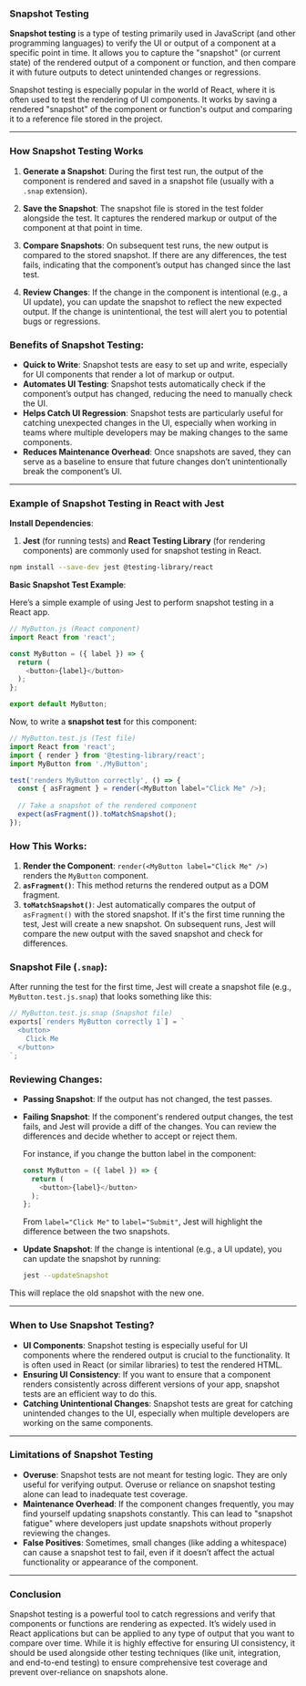 ### Snapshot Testing

**Snapshot testing** is a type of testing primarily used in JavaScript (and other programming languages) to verify the UI or output of a component at a specific point in time. It allows you to capture the "snapshot" (or current state) of the rendered output of a component or function, and then compare it with future outputs to detect unintended changes or regressions.

Snapshot testing is especially popular in the world of React, where it is often used to test the rendering of UI components. It works by saving a rendered "snapshot" of the component or function's output and comparing it to a reference file stored in the project.

---

### How Snapshot Testing Works

1. **Generate a Snapshot**: During the first test run, the output of the component is rendered and saved in a snapshot file (usually with a `.snap` extension).
   
2. **Save the Snapshot**: The snapshot file is stored in the test folder alongside the test. It captures the rendered markup or output of the component at that point in time.

3. **Compare Snapshots**: On subsequent test runs, the new output is compared to the stored snapshot. If there are any differences, the test fails, indicating that the component’s output has changed since the last test.

4. **Review Changes**: If the change in the component is intentional (e.g., a UI update), you can update the snapshot to reflect the new expected output. If the change is unintentional, the test will alert you to potential bugs or regressions.

### Benefits of Snapshot Testing:

- **Quick to Write**: Snapshot tests are easy to set up and write, especially for UI components that render a lot of markup or output.
- **Automates UI Testing**: Snapshot tests automatically check if the component’s output has changed, reducing the need to manually check the UI.
- **Helps Catch UI Regression**: Snapshot tests are particularly useful for catching unexpected changes in the UI, especially when working in teams where multiple developers may be making changes to the same components.
- **Reduces Maintenance Overhead**: Once snapshots are saved, they can serve as a baseline to ensure that future changes don’t unintentionally break the component’s UI.

---

### Example of Snapshot Testing in React with Jest

**Install Dependencies**:

1. **Jest** (for running tests) and **React Testing Library** (for rendering components) are commonly used for snapshot testing in React.

```bash
npm install --save-dev jest @testing-library/react
```

**Basic Snapshot Test Example**:

Here’s a simple example of using Jest to perform snapshot testing in a React app.

```javascript
// MyButton.js (React component)
import React from 'react';

const MyButton = ({ label }) => {
  return (
    <button>{label}</button>
  );
};

export default MyButton;
```

Now, to write a **snapshot test** for this component:

```javascript
// MyButton.test.js (Test file)
import React from 'react';
import { render } from '@testing-library/react';
import MyButton from './MyButton';

test('renders MyButton correctly', () => {
  const { asFragment } = render(<MyButton label="Click Me" />);
  
  // Take a snapshot of the rendered component
  expect(asFragment()).toMatchSnapshot();
});
```

### How This Works:

1. **Render the Component**: `render(<MyButton label="Click Me" />)` renders the `MyButton` component.
2. **`asFragment()`**: This method returns the rendered output as a DOM fragment.
3. **`toMatchSnapshot()`**: Jest automatically compares the output of `asFragment()` with the stored snapshot. If it's the first time running the test, Jest will create a new snapshot. On subsequent runs, Jest will compare the new output with the saved snapshot and check for differences.

### Snapshot File (`.snap`):

After running the test for the first time, Jest will create a snapshot file (e.g., `MyButton.test.js.snap`) that looks something like this:

```javascript
// MyButton.test.js.snap (Snapshot file)
exports[`renders MyButton correctly 1`] = `
  <button>
    Click Me
  </button>
`;
```

### Reviewing Changes:

- **Passing Snapshot**: If the output has not changed, the test passes.
- **Failing Snapshot**: If the component's rendered output changes, the test fails, and Jest will provide a diff of the changes. You can review the differences and decide whether to accept or reject them.
  
  For instance, if you change the button label in the component:

  ```javascript
  const MyButton = ({ label }) => {
    return (
      <button>{label}</button>
    );
  };
  ```

  From `label="Click Me"` to `label="Submit"`, Jest will highlight the difference between the two snapshots.

- **Update Snapshot**: If the change is intentional (e.g., a UI update), you can update the snapshot by running:

  ```bash
  jest --updateSnapshot
  ```

This will replace the old snapshot with the new one.

---

### When to Use Snapshot Testing?

- **UI Components**: Snapshot testing is especially useful for UI components where the rendered output is crucial to the functionality. It is often used in React (or similar libraries) to test the rendered HTML.
- **Ensuring UI Consistency**: If you want to ensure that a component renders consistently across different versions of your app, snapshot tests are an efficient way to do this.
- **Catching Unintentional Changes**: Snapshot tests are great for catching unintended changes to the UI, especially when multiple developers are working on the same components.

---

### Limitations of Snapshot Testing

- **Overuse**: Snapshot tests are not meant for testing logic. They are only useful for verifying output. Overuse or reliance on snapshot testing alone can lead to inadequate test coverage.
- **Maintenance Overhead**: If the component changes frequently, you may find yourself updating snapshots constantly. This can lead to "snapshot fatigue" where developers just update snapshots without properly reviewing the changes.
- **False Positives**: Sometimes, small changes (like adding a whitespace) can cause a snapshot test to fail, even if it doesn’t affect the actual functionality or appearance of the component.

---

### Conclusion

Snapshot testing is a powerful tool to catch regressions and verify that components or functions are rendering as expected. It’s widely used in React applications but can be applied to any type of output that you want to compare over time. While it is highly effective for ensuring UI consistency, it should be used alongside other testing techniques (like unit, integration, and end-to-end testing) to ensure comprehensive test coverage and prevent over-reliance on snapshots alone.